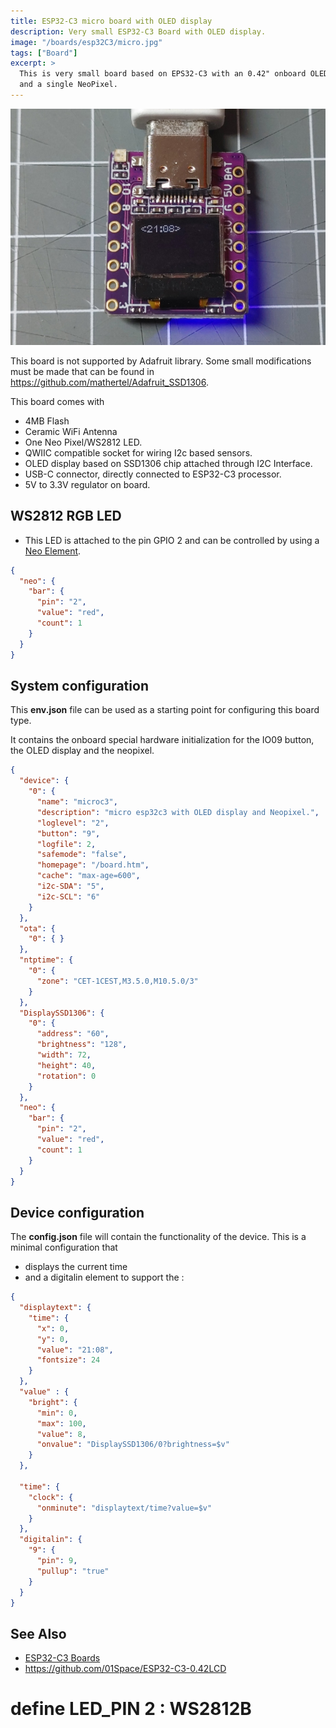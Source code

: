 ```yaml
---
title: ESP32-C3 micro board with OLED display
description: Very small ESP32-C3 Board with OLED display.
image: "/boards/esp32C3/micro.jpg"
tags: ["Board"]
excerpt: >
  This is very small board based on EPS32-C3 with an 0.42" onboard OLED display
  and a single NeoPixel.
---
```


![ESP32-C3 micro board with LCD](micro.jpg)

This board is not supported by Adafruit library. Some small modifications must be made that can be found in
<https://github.com/mathertel/Adafruit_SSD1306>.

This board comes with

* 4MB Flash
* Ceramic WiFi Antenna
* One Neo Pixel/WS2812 LED.
* QWIIC compatible socket for wiring I2c based sensors.
* OLED display based on SSD1306 chip attached through I2C Interface.
* USB-C connector, directly connected to ESP32-C3 processor.
* 5V to 3.3V regulator on board.


## WS2812 RGB LED

* This LED is attached to the pin GPIO 2 and can be controlled by using a [Neo Element](/elements/light/neo.md).

``` json
{
  "neo": {
    "bar": {
      "pin": "2",
      "value": "red",
      "count": 1
    }
  }
}
```


## System configuration

This **env.json** file can be used as a starting point for configuring this board type.

It contains the onboard special hardware initialization for the IO09 button, the OLED display and the
neopixel.

``` json
{
  "device": {
    "0": {
      "name": "microc3",
      "description": "micro esp32c3 with OLED display and Neopixel.",
      "loglevel": "2",
      "button": "9",
      "logfile": 2,
      "safemode": "false",
      "homepage": "/board.htm",
      "cache": "max-age=600",
      "i2c-SDA": "5",
      "i2c-SCL": "6"
    }
  },
  "ota": {
    "0": { }
  },
  "ntptime": {
    "0": {
      "zone": "CET-1CEST,M3.5.0,M10.5.0/3"
    }
  },
  "DisplaySSD1306": {
    "0": {
      "address": "60",
      "brightness": "128",
      "width": 72,
      "height": 40,
      "rotation": 0
    }
  },
  "neo": {
    "bar": {
      "pin": "2",
      "value": "red",
      "count": 1
    }
  }
}
```


## Device configuration

The **config.json** file will contain the functionality of the device. This is a minimal configuration that

* displays the current time
* and a digitalin element to support the :

``` json
{
  "displaytext": {
    "time": {
      "x": 0,
      "y": 0,
      "value": "21:08",
      "fontsize": 24
    }
  },
  "value" : {
    "bright": {
      "min": 0,
      "max": 100,
      "value": 8,
      "onvalue": "DisplaySSD1306/0?brightness=$v"
    }
  },

  "time": {
    "clock": {
      "onminute": "displaytext/time?value=$v"
    }
  },
  "digitalin": {
    "9": {
      "pin": 9,
      "pullup": "true"
    }
  }
}
```


## See Also

* [ESP32-C3 Boards](/boards/esp32c3/index.md)
* <https://github.com/01Space/ESP32-C3-0.42LCD>



# define LED_PIN 2 : WS2812B


<!-- 

## Debugging

Flashing ESP32-C3 using built-in usb serial/jtag controller
<https://esp32.com/viewtopic.php?f=2&t=24419>

<https://code.visualstudio.com/docs/cpp/launch-json-reference>

<https://docs.espressif.com/projects/esp-idf/en/v4.3/esp32c3/api-guides/jtag-debugging/index.html?highlight=debug>

<https://www.wemos.cc/en/latest/c3/c3_mini.html>


{
  // Use IntelliSense to learn about possible attributes.
  // Hover to view descriptions of existing attributes.
  // For more information, visit: <https://go.microsoft.com/fwlink/?linkid=830387>
  "version": "0.2.0",
  "configurations": [
      {
    "name": "ESP-Prog Debug",
    "type": "gdb",
    "request": "launch",
    "target": "./build/HelloWorld.ino.elf",
    "cwd": "${workspaceFolder}",
    "gdbpath": "${config:esp_gdb}",
    "preLaunchTask": "OpenOCD",
    "autorun": [
      "target remote :3333",
      "mon reset halt",
      "flushregs",
      "thb app_main",
      "c"
    ],
  }
  ]
}


Display in separate shop <https://www.smart-prototyping.com/0_42-inch-OLED-Bare-Display-72-40-SSD1306>

DataSheet: <https://www.smart-prototyping.com/image/data/2020//12/102123%20%200.42%20inch%20OLED%20Bare%20Display%20(72x40,%20SSD1306)/0.42-ZJY042-7240TSWEG01.pdf> -->

